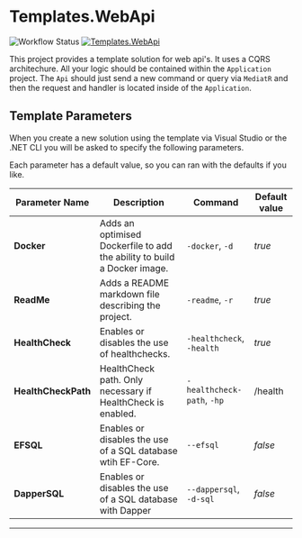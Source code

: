 # Templates.WebApi

![Workflow Status](https://github.com/chrilleson/Templates.WebApi/actions/workflows/release.yaml/badge.svg) [![Templates.WebApi](https://img.shields.io/nuget/v/Templates.WebApi.svg)](https://www.nuget.org/packages/Templates.WebApi/)

This project provides a template solution for web api's. It uses a CQRS architechure. All your logic should be contained within the `Application` project. The `Api` should just send a new command or query via `MediatR` and then the request and handler is located inside of the `Application`.

## Template Parameters

When you create a new solution using the template via Visual Studio or the .NET CLI you will be asked to specify the following parameters.

Each parameter has a default value, so you can ran with the defaults if you like.

| Parameter Name        | Description                                                                      | Command                   | Default value           |
|-----------------------|----------------------------------------------------------------------------------|---------------------------|-------------------------|
| **Docker**            | Adds an optimised Dockerfile to add the ability to build a Docker image.         | `-docker`, `-d`           | _true_                  |
| **ReadMe**            | Adds a README markdown file describing the project.                              | `-readme`, `-r`           | _true_                  |
| **HealthCheck**       | Enables or disables the use of healthchecks.                                     | `-healthcheck`, `-health` | _true_                  |
| **HealthCheckPath**   | HealthCheck path. Only necessary if HealthCheck is enabled.                      | `-healthcheck-path`, `-hp`| /health                 |
| **EFSQL**             | Enables or disables the use of a SQL database wtih EF-Core.                      | `--efsql`                 | _false_                 |
| **DapperSQL**         | Enables or disables the use of a SQL database with Dapper                        | `--dappersql`, `-d-sql`   | _false_                 |
---
